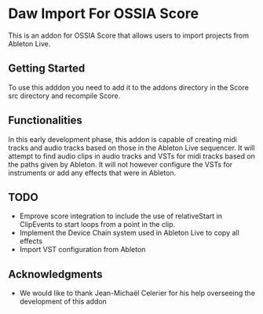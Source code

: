 # Daw Import For OSSIA Score

This is an addon for OSSIA Score that allows users to import projects from Ableton Live.

## Getting Started

To use this adddon you need to add it to the addons directory in the Score src directory and recompile Score.


## Functionalities

In this early development phase, this addon is capable of creating midi tracks and audio tracks based on those in the Ableton Live sequencer. It will attempt to find audio clips in audio tracks and VSTs for midi tracks based on the paths given by Ableton. It will not however configure the VSTs for instruments or add any effects that were in Ableton.

## TODO

* Emprove score integration to include the use of relativeStart in ClipEvents to start loops from a point in the clip.
* Implement the Device Chain system used in Ableton Live to copy all effects
* Import VST configuration from Ableton




## Acknowledgments

* We would like to thank Jean-Michaël Celerier for his help overseeing the development of this addon
